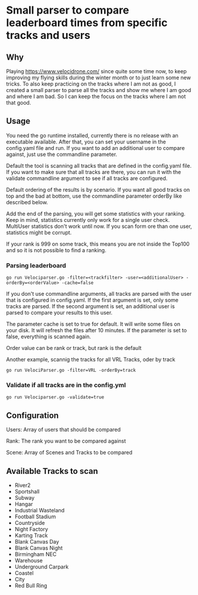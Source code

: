 # Small parser to compare leaderboard times from specific tracks and users

## Why

Playing https://www.velocidrone.com/ since quite some time now, to keep improving my flying skills during the winter month
or to just learn some new tricks. To also keep practicing on the tracks where I am not as good, I created a small parser
to parse all the tracks and show me where I am good and where I am bad. So I can keep the focus on the tracks where I am
not that good.

## Usage

You need the go runtime installed, currently there is no release with an executable available. After that, you can set your username
in the config.yaml file and run. If you want to add an additional user to compare against, just use the commandline parameter.

Default the tool is scanning all tracks that are defined in the config.yaml file. If you want to make sure that all tracks are there,
you can run it with the validate commandline argument to see if all tracks are configured.

Default ordering of the results is by scenario. If you want all good tracks on top and the bad at bottom, use the commandline parameter
orderBy like described below.

Add the end of the parsing, you will get some statistics with your ranking. Keep in mind, statistics currently only work for a single user
check. MultiUser statistics don't work until now. If you scan form ore than one user, statistics might be corrupt.

If your rank is 999 on some track, this means you are not inside the Top100 and so it is not possible to find a ranking.

### Parsing leaderboard

    go run Velociparser.go -filter=<trackfilter> -user=<additionalUser> -orderBy=<orderValue> -cache=false

If you don't use commandline arguments, all tracks are parsed with the user
that is configured in config.yaml. If the first argument is set, only some tracks are parsed.
If the second argument is set, an additional user is parsed to compare your results to this user.

The parameter cache is set to true for default. It will write some files on your disk. It will refresh the files after 10 minutes.
If the parameter is set to false, everything is scanned again.

Order value can be rank or track, but rank is the default

Another example, scannig the tracks for all VRL Tracks, oder by track

    go run VelociParser.go -filter=VRL -orderBy=track

### Validate if all tracks are in the config.yml

    go run Velociparser.go -validate=true

## Configuration

Users: Array of users that should be compared

Rank: The rank you want to be compared against

Scene: Array of Scenes and Tracks to be compared


## Available Tracks to scan

- River2
- Sportshall
- Subway
- Hangar
- Industrial Wasteland
- Football Stadium
- Countryside
- Night Factory
- Karting Track
- Blank Canvas Day
- Blank Canvas Night
- Birmingham NEC
- Warehouse
- Underground Carpark
- Coastel
- City
- Red Bull Ring
